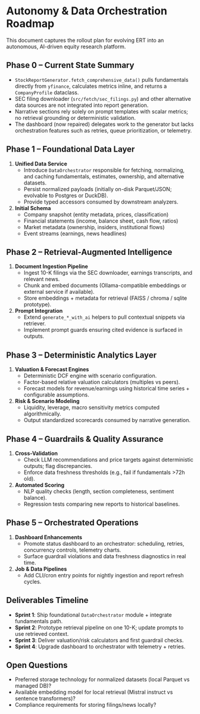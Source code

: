 # Autonomy & Data Orchestration Roadmap

This document captures the rollout plan for evolving ERT into an autonomous, AI-driven equity research platform.

## Phase 0 – Current State Summary
- `StockReportGenerator.fetch_comprehensive_data()` pulls fundamentals directly from `yfinance`, calculates metrics inline, and returns a `CompanyProfile` dataclass.
- SEC filing downloader (`src/fetch/sec_filings.py`) and other alternative data sources are not integrated into report generation.
- Narrative sections rely solely on prompt templates with scalar metrics; no retrieval grounding or deterministic validation.
- The dashboard (now repaired) delegates work to the generator but lacks orchestration features such as retries, queue prioritization, or telemetry.

## Phase 1 – Foundational Data Layer
1. **Unified Data Service**
   - Introduce `DataOrchestrator` responsible for fetching, normalizing, and caching fundamentals, estimates, ownership, and alternative datasets.
   - Persist normalized payloads (initially on-disk Parquet/JSON; evolvable to Postgres or DuckDB).
   - Provide typed accessors consumed by downstream analyzers.
2. **Initial Schema**
   - Company snapshot (entity metadata, prices, classification)
   - Financial statements (income, balance sheet, cash flow, ratios)
   - Market metadata (ownership, insiders, institutional flows)
   - Event streams (earnings, news headlines)

## Phase 2 – Retrieval-Augmented Intelligence
1. **Document Ingestion Pipeline**
   - Ingest 10-K filings via the SEC downloader, earnings transcripts, and relevant news.
   - Chunk and embed documents (Ollama-compatible embeddings or external service if available).
   - Store embeddings + metadata for retrieval (FAISS / chroma / sqlite prototype).
2. **Prompt Integration**
   - Extend `generate_*_with_ai` helpers to pull contextual snippets via retriever.
   - Implement prompt guards ensuring cited evidence is surfaced in outputs.

## Phase 3 – Deterministic Analytics Layer
1. **Valuation & Forecast Engines**
   - Deterministic DCF engine with scenario configuration.
   - Factor-based relative valuation calculators (multiples vs peers).
   - Forecast models for revenue/earnings using historical time series + configurable assumptions.
2. **Risk & Scenario Modeling**
   - Liquidity, leverage, macro sensitivity metrics computed algorithmically.
   - Output standardized scorecards consumed by narrative generation.

## Phase 4 – Guardrails & Quality Assurance
1. **Cross-Validation**
   - Check LLM recommendations and price targets against deterministic outputs; flag discrepancies.
   - Enforce data freshness thresholds (e.g., fail if fundamentals >72h old).
2. **Automated Scoring**
   - NLP quality checks (length, section completeness, sentiment balance).
   - Regression tests comparing new reports to historical baselines.

## Phase 5 – Orchestrated Operations
1. **Dashboard Enhancements**
   - Promote status dashboard to an orchestrator: scheduling, retries, concurrency controls, telemetry charts.
   - Surface guardrail violations and data freshness diagnostics in real time.
2. **Job & Data Pipelines**
   - Add CLI/cron entry points for nightly ingestion and report refresh cycles.

## Deliverables Timeline
- **Sprint 1**: Ship foundational `DataOrchestrator` module + integrate fundamentals path.
- **Sprint 2**: Prototype retrieval pipeline on one 10-K; update prompts to use retrieved context.
- **Sprint 3**: Deliver valuation/risk calculators and first guardrail checks.
- **Sprint 4**: Upgrade dashboard to orchestrator with telemetry + retries.

## Open Questions
- Preferred storage technology for normalized datasets (local Parquet vs managed DB)?
- Available embedding model for local retrieval (Mistral instruct vs sentence transformers)?
- Compliance requirements for storing filings/news locally?

